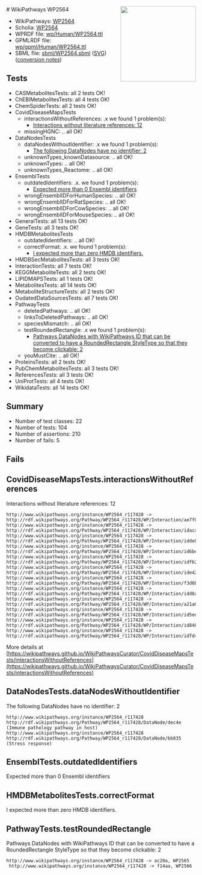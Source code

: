 <img style="float: right; width: 200px" src="../logo.png" />
# WikiPathways WP2564

* WikiPathways: [WP2564](https://identifiers.org/wikipathways:WP2564)
* Scholia: [WP2564](https://scholia.toolforge.org/wikipathways/WP2564)
* WPRDF file: [wp/Human/WP2564.ttl](../wp/Human/WP2564.ttl)
* GPMLRDF file: [wp/gpml/Human/WP2564.ttl](../wp/gpml/Human/WP2564.ttl)
* SBML file: [sbml/WP2564.sbml](../sbml/WP2564.sbml) ([SVG](../sbml/WP2564.svg)) ([conversion notes](../sbml/WP2564.txt))

## Tests
* CASMetabolitesTests: all 2 tests OK!
* ChEBIMetabolitesTests: all 4 tests OK!
* ChemSpiderTests: all 2 tests OK!
* CovidDiseaseMapsTests
    * interactionsWithoutReferences: .x we found 1 problem(s):
        * [Interactions without literature references: 12](#9701cce3)
    * missingHGNC: .. all OK!
* DataNodesTests
    * dataNodesWithoutIdentifier: .x we found 1 problem(s):
        * [The following DataNodes have no identifier: 2](#d2d32fa1)
    * unknownTypes_knownDatasource: .. all OK!
    * unknownTypes: .. all OK!
    * unknownTypes_Reactome: .. all OK!
* EnsemblTests
    * outdatedIdentifiers: .x. we found 1 problem(s):
        * [Expected more than 0 Ensembl identifiers](#f44398b7)
    * wrongEnsemblIDForHumanSpecies: .. all OK!
    * wrongEnsemblIDForRatSpecies: .. all OK!
    * wrongEnsemblIDForCowSpecies: .. all OK!
    * wrongEnsemblIDForMouseSpecies: .. all OK!
* GeneralTests: all 13 tests OK!
* GeneTests: all 3 tests OK!
* HMDBMetabolitesTests
    * outdatedIdentifiers: .. all OK!
    * correctFormat: .x. we found 1 problem(s):
        * [I expected more than zero HMDB identifiers.](#ad154c1e)
* HMDBSecMetabolitesTests: all 3 tests OK!
* InteractionTests: all 7 tests OK!
* KEGGMetaboliteTests: all 2 tests OK!
* LIPIDMAPSTests: all 1 tests OK!
* MetabolitesTests: all 14 tests OK!
* MetaboliteStructureTests: all 2 tests OK!
* OudatedDataSourcesTests: all 7 tests OK!
* PathwayTests
    * deletedPathways: .. all OK!
    * linksToDeletedPathways: .. all OK!
    * speciesMismatch: .. all OK!
    * testRoundedRectangle: .x we found 1 problem(s):
        * [Pathways DataNodes with WikiPathways ID that can be converted to have a RoundedRectangle StyleType so that they become clickable: 2](#9fbad3cc)
    * youMustCite: .. all OK!
* ProteinsTests: all 2 tests OK!
* PubChemMetabolitesTests: all 3 tests OK!
* ReferencesTests: all 3 tests OK!
* UniProtTests: all 4 tests OK!
* WikidataTests: all 14 tests OK!


## Summary

* Number of test classes: 22
* Number of tests: 104
* Number of assertions: 210
* Number of fails: 5

## Fails

<a name="9701cce3" />

## CovidDiseaseMapsTests.interactionsWithoutReferences

Interactions without literature references: 12
```
http://www.wikipathways.org/instance/WP2564_r117428 -> http://rdf.wikipathways.org/Pathway/WP2564_r117428/WP/Interaction/ae7f0
http://www.wikipathways.org/instance/WP2564_r117428 -> http://rdf.wikipathways.org/Pathway/WP2564_r117428/WP/Interaction/idaca66022
http://www.wikipathways.org/instance/WP2564_r117428 -> http://rdf.wikipathways.org/Pathway/WP2564_r117428/WP/Interaction/idde84be8a
http://www.wikipathways.org/instance/WP2564_r117428 -> http://rdf.wikipathways.org/Pathway/WP2564_r117428/WP/Interaction/id6be46ab9
http://www.wikipathways.org/instance/WP2564_r117428 -> http://rdf.wikipathways.org/Pathway/WP2564_r117428/WP/Interaction/idfb2ea546
http://www.wikipathways.org/instance/WP2564_r117428 -> http://rdf.wikipathways.org/Pathway/WP2564_r117428/WP/Interaction/ide4293cb
http://www.wikipathways.org/instance/WP2564_r117428 -> http://rdf.wikipathways.org/Pathway/WP2564_r117428/WP/Interaction/f3d6b
http://www.wikipathways.org/instance/WP2564_r117428 -> http://rdf.wikipathways.org/Pathway/WP2564_r117428/WP/Interaction/idd6a3e89a
http://www.wikipathways.org/instance/WP2564_r117428 -> http://rdf.wikipathways.org/Pathway/WP2564_r117428/WP/Interaction/a21a0
http://www.wikipathways.org/instance/WP2564_r117428 -> http://rdf.wikipathways.org/Pathway/WP2564_r117428/WP/Interaction/id5ee0d501
http://www.wikipathways.org/instance/WP2564_r117428 -> http://rdf.wikipathways.org/Pathway/WP2564_r117428/WP/Interaction/id8483e974
http://www.wikipathways.org/instance/WP2564_r117428 -> http://rdf.wikipathways.org/Pathway/WP2564_r117428/WP/Interaction/idfd4ed3c6
```

More details at [https://wikipathways.github.io/WikiPathwaysCurator/CovidDiseaseMapsTests/interactionsWithoutReferences](https://wikipathways.github.io/WikiPathwaysCurator/CovidDiseaseMapsTests/interactionsWithoutReferences)

<a name="d2d32fa1" />

## DataNodesTests.dataNodesWithoutIdentifier

The following DataNodes have no identifier: 2
```
http://www.wikipathways.org/instance/WP2564_r117428 http://rdf.wikipathways.org/Pathway/WP2564_r117428/DataNode/dec4e (Immune pathology pathway in host)
http://www.wikipathways.org/instance/WP2564_r117428 http://rdf.wikipathways.org/Pathway/WP2564_r117428/DataNode/bb835 (Stress response)
```

<a name="f44398b7" />

## EnsemblTests.outdatedIdentifiers

Expected more than 0 Ensembl identifiers
<a name="ad154c1e" />

## HMDBMetabolitesTests.correctFormat

I expected more than zero HMDB identifiers.
<a name="9fbad3cc" />

## PathwayTests.testRoundedRectangle

Pathways DataNodes with WikiPathways ID that can be converted to have a RoundedRectangle StyleType so that they become clickable: 2
```
http://www.wikipathways.org/instance/WP2564_r117428 -> ac20a, WP2565
 http://www.wikipathways.org/instance/WP2564_r117428 -> f14aa, WP2566
 ```

